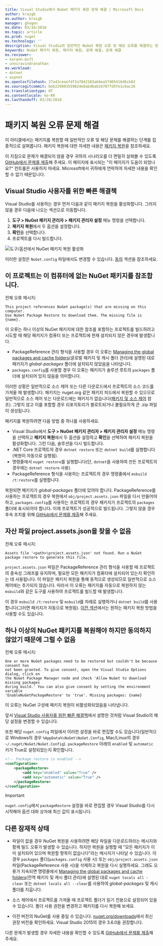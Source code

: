 ```yaml
---
title: Visual Studio에서 NuGet 패키지 복원 문제 해결 | Microsoft Docs
author: kraigb
ms.author: kraigb
manager: ghogen
ms.date: 03/16/2018
ms.topic: article
ms.prod: nuget
ms.technology: ''
description: Visual Studio의 일반적인 NuGet 복원 오류 및 해당 오류를 해결하는 방법의 설명입니다.
keywords: NuGet 패키지 복원, 패키지 복원, 문제 해결, 문제 해결
ms.reviewer:
- karann-msft
- unniravindranathan
ms.workload:
- dotnet
- aspnet
ms.openlocfilehash: 27a43ceaefdf3a7842183a64ea57d05416d6cb02
ms.sourcegitcommit: beb229893559824e8abd6ab16707fd5fe1c6ac26
ms.translationtype: HT
ms.contentlocale: ko-KR
ms.lasthandoff: 03/28/2018
---
```

# <a name="troubleshooting-package-restore-errors"></a>패키지 복원 오류 문제 해결

이 아티클에서는 패키지를 복원할 때 일반적인 오류 및 해당 문제를 해결하는 단계를 집중적으로 살펴봅니다. 패키지 복원에 대한 자세한 내용은 [패키지 복원](../consume-packages/package-restore.md#enabling-and-disabling-package-restore)을 참조하세요.

이 지침으로 문제가 해결되지 않을 경우 귀하의 시나리오를 더 면밀히 살펴볼 수 있도록 [GitHub에서 문제를 제출](https://github.com/NuGet/docs.microsoft.com-nuget/issues)해 주세요. 이 페이지에 표시되는 "이 페이지가 도움이 되었나요?" 컨트롤은 사용하지 마세요. Microsoft에서 귀하에게 연락하여 자세한 내용을 확인할 수 없기 때문입니다.

## <a name="quick-solution-for-visual-studio-users"></a>Visual Studio 사용자를 위한 빠른 해결책

Visual Studio를 사용하는 경우 먼저 다음과 같이 패키지 복원을 활성화합니다. 그러지 않을 경우 다음에 나오는 섹션으로 이동합니다.

1. **도구 > NuGet 패키지 관리자 > 패키지 관리자 설정** 메뉴 명령을 선택합니다.
1. **패키지 복원**에서 두 옵션을 설정합니다.
1. **확인**을 선택합니다.
1. 프로젝트를 다시 빌드합니다.

![도구/옵션에서 NuGet 패키지 복원 활성화](../consume-packages/media/restore-01-autorestoreoptions.png)

이러한 설정은 `NuGet.config` 파일에서도 변경할 수 있습니다. [동의](#consent) 섹션을 참조하세요.

<a name="missing"></a>

## <a name="this-project-references-nuget-packages-that-are-missing-on-this-computer"></a>이 프로젝트는 이 컴퓨터에 없는 NuGet 패키지를 참조합니다.

전체 오류 메시지:

```output
This project references NuGet package(s) that are missing on this computer.
Use NuGet Package Restore to download them. The missing file is {name}.
```

이 오류는 하나 이상의 NuGet 패키지에 대한 참조를 포함하는 프로젝트를 빌드하려고 시도할 때 해당 패키지가 컴퓨터 또는 프로젝트에 현재 설치되지 않은 경우에 발생합니다.

- PackageReference 관리 형식을 사용할 경우 이 오류는 [Managing the global packages and cache folders](managing-the-global-packages-and-cache-folders.md)(글로벌 패키지 및 캐시 폴더 관리)에 설명된 대로 패키지가 *global-packages* 폴더에 설치되지 않았음을 나타냅니다.
- `packages.config`를 사용할 경우 이 오류는 패키지가 솔루션 루트의 `packages` 폴더에 설치되어 있지 않음을 의미합니다.

이러한 상황은 일반적으로 소스 제어 또는 다른 다운로드에서 프로젝트의 소스 코드를 가져올 때 발생합니다. 패키지는 nuget.org 같은 패키지 피드에서 복원할 수 있으므로 일반적으로 소스 제어 또는 다운로드에는 패키지가 없습니다([패키지 및 소스 제어](Packages-and-Source-Control.md) 참조). 그렇지 않고 이를 포함할 경우 리포지토리가 블로트되거나 불필요하게 큰 .zip 파일이 생성됩니다.

패키지를 복원하려면 다음 방법 중 하나를 사용하세요.

- Visual Studio에서 **도구 > NuGet 패키지 관리자 > 패키지 관리자 설정** 메뉴 명령을 선택하고 **패키지 복원**에서 두 옵션을 설정하고 **확인**을 선택하여 패키지 복원을 활성화합니다. 그런 다음, 솔루션을 다시 빌드합니다.
- .NET Core 프로젝트의 경우 `dotnet restore` 또는 `dotnet build`를 실행합니다(복원이 자동으로 실행됨).
- 명령줄에서 `nuget restore`를 실행합니다(단, `dotnet`을 사용하여 만든 프로젝트의 경우에는 `dotnet restore` 사용).
- PackageReference 형식을 사용하는 프로젝트의 경우 명령줄에서 `msbuild /t:restore`를 실행합니다.

복원되면 패키지가 *global-packages* 폴더에 있어야 합니다. PackageReference를 사용하는 프로젝트의 경우 복원에서 `obj/project.assets.json` 파일을 다시 만들어야 하고, `packages.config`를 사용하는 프로젝트의 경우 패키지가 프로젝트의 `packages` 폴더에 표시되어야 합니다. 이제 프로젝트가 성공적으로 빌드됩니다. 그렇지 않을 경우 후속 조치를 위해 [GitHub에서 문제를 제출](https://github.com/NuGet/docs.microsoft.com-nuget/issues)해 주세요.

<a name="assets"></a>

## <a name="assets-file-projectassetsjson-not-found"></a>자산 파일 project.assets.json을 찾을 수 없음

전체 오류 메시지:

```output
Assets file '<path>\project.assets.json' not found. Run a NuGet package restore to generate this file.
```

`project.assets.json` 파일은 PackageReference 관리 형식을 사용할 때 프로젝트의 종속성 그래프를 유지하며, 필요한 모든 패키지가 컴퓨터에 설치되어 있는지 확인하는 데 사용됩니다. 이 파일은 패키지 복원을 통해 동적으로 생성되므로 일반적으로 소스 제어에는 추가되지 않습니다. 따라서 이 오류는 패키지를 자동으로 복원하지 않는 `msbuild`와 같은 도구를 사용하여 프로젝트를 빌드할 때 발생합니다.

이 경우 `msbuild /t:restore` 및 `msbuild`를 차례로 실행하거나 `dotnet build`를 사용합니다(그러면 패키지가 자동으로 복원됨). [이전 섹션](#missing)에서는 원하는 패키지 복원 방법을 사용할 수도 있습니다.

<a name="consent"></a>

## <a name="one-or-more-nuget-packages-need-to-be-restored-but-couldnt-be-because-consent-has-not-been-granted"></a>하나 이상의 NuGet 패키지를 복원해야 하지만 동의하지 않았기 때문에 그럴 수 없음

전체 오류 메시지:

```output
One or more NuGet packages need to be restored but couldn't be because consent has
not been granted. To give consent, open the Visual Studio Options dialog, click on
the NuGet Package Manager node and check 'Allow NuGet to download missing packages
during build.' You can also give consent by setting the environment variable
'EnableNuGetPackageRestore' to 'true'. Missing packages: {name}
```

이 오류는 NuGet 구성에 패키지 복원이 비활성화되었음을 나타냅니다.

앞서 [Visual Studio 사용자를 위한 빠른 해결책](#quick-solution-for-visual-studio-users)에서 설명한 것처럼 Visual Studio의 해당 설정을 변경할 수 있습니다.

또한 해당 `nuget.config` 파일에서 이러한 설정을 바로 편집할 수도 있습니다(일반적으로 Windows의 경우 `%AppData%\NuGet\NuGet.Config`, Mac/Linux의 경우 `~/.nuget/NuGet/NuGet.Config`). `packageRestore` 아래의 `enabled` 및 `automatic` 키가 True로 설정되었는지 확인합니다.

```xml
<!-- Package restore is enabled -->
<configuration>
    <packageRestore>
        <add key="enabled" value="True" />
        <add key="automatic" value="True" />
    </packageRestore>
</configuration>
```

> [!Important]
> `nuget.config`에서 `packageRestore` 설정을 바로 편집할 경우 Visual Studio를 다시 시작해야 옵션 대화 상자에 최신 값이 표시됩니다.

## <a name="other-potential-conditions"></a>다른 잠재적 상태

- 파일이 없을 경우 NuGet 복원을 사용하려면 해당 파일을 다운로드하라는 메시지와 함께 빌드 오류가 발생할 수 있습니다. 하지만 복원을 실행할 때 "모든 패키지가 이미 설치되어 있으며 복원할 항목이 없습니다"라는 메시지가 나타날 수 있습니다. 이 경우 `packages` 폴더(`packages.config` 사용 시) 또는 `obj/project.assets.json` 파일(PackageReference 사용 시)을 삭제하고 복원을 다시 실행하세요. 그래도 오류가 지속되면 명령줄에서 [Managing the global packages and cache folders](managing-the-global-packages-and-cache-folders.md)(전역 패키지 및 캐시 폴더 관리)에 설명된 대로 `nuget locals all -clear` 또는 `dotnet locals all --clear`를 사용하여 *global-packages* 및 캐시 폴더를 지웁니다.

- 소스 제어에서 프로젝트를 가져올 때 프로젝트 폴더가 읽기 전용으로 설정되어 있을 수 있습니다. 폴더 사용 권한을 변경하고 패키지를 다시 복원해 보세요.

- 이전 버전의 NuGet를 사용 중일 수 있습니다. [nuget.org/downloads](https://www.nuget.org/downloads)에서 최신 권장 버전을 확인하세요. Visual Studio 2015의 경우 3.6.0을 권장합니다.

다른 문제가 발생할 경우 자세한 내용을 확인할 수 있도록 [GitHub에서 문제를 제출](https://github.com/NuGet/docs.microsoft.com-nuget/issues)해 주세요.